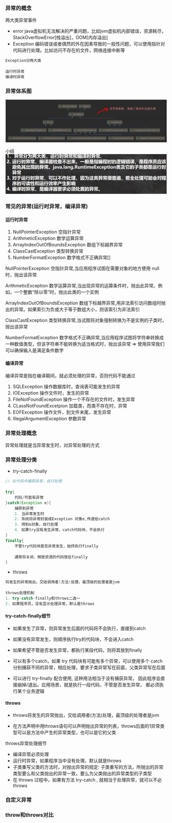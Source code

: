 ### 异常的概念
两大类异常事件
- error java虚拟机无法解决的严重问题，比如jvm虚拟机内部错误，资源耗尽，StackOverflowError[栈溢出]，OOM[内存溢出]
- Exception 编码错误或者偶然的外在因素导致的一般性问题，可以使用指针对代码进行处理。比如访问不存在的文件，网络连接中断等

```java
Exception分两大类

运行时异常
编译时异常
```
### 异常体系图
![异常体系图](./images/11_1.png)

小结
![异常体现图小结](./images/11_2.png)
### 常见的异常(运行时异常，编译异常)
#### 运行时异常
1. NullPointerException 空指针异常
2. ArithmeticException 数学运算异常
3. ArrayIndexOutOfBoundsException 数组下标越界异常
4. ClassCastException 类型转换异常
5. NumberFormatException 数字格式不正确异常[]

NullPointerException 空指针异常,当应用程序试图在需要对象的地方使用 null 时，抛出该异常

ArithmeticException 数学运算异常,当出现异常的运算条件时，抛出此异常。例如，一个整数“除以零”时，抛出此类的一个实例

ArrayIndexOutOfBoundsException 数组下标越界异常,用非法索引访问数组时抛出的异常。如果索引为负或大于等于数组大小，则该索引为非法索引

ClassCastException 类型转换异常,当试图将对象强制转换为不是实例的子类时，抛出该异常

NumberFormatException 数字格式不正确异常,当应用程序试图将字符串转换成一种数值类型，但该字符串不能转换为适当格式时，抛出该异常 => 使用异常我们
可以确保输入是满足条件数字

#### 编译异常
编译异常是指在编译期间，就必须处理的异常，否则代码不能通过


1. SQLException 操作数据库时，查询表可能发生的异常
2. IOException  操作文件时，发生的异常
3. FileNotFoundException    操作一个不存在的文件时，发生异常
4. CLassNotFoundExcetpion 加载类，而类不存在时，异常
5. EOFException 操作文件，到文件末尾，发生异常
6. IllegalArgumentException 参数异常

### 异常处理概念
异常处理就是当异常发生时，对异常处理的方式
### 异常处理分类
- try-catch-finally
```java
// 在代码中捕获异常，自行处理

try{
    代码/可能有异常
}catch(Exception e){
    捕获到异常
    1. 当异常发生时
    2. 系统将异常封装成Exception 对象e,传递给catch
    3. 得到e对象，自行处理
    4. 如果try没有发生异常，catch代码块，不会执行
}
finally{
    不管try代码块是否异常发生，始终执行finally
    
    通常将关闭，释放资源的代码放在finally
}
```
- throws
```java
将发生的异常抛出，交给调用者(方法)处理，最顶级的处理者是jvm

throws处理机制
1. try-catch-finally和throws二选一
2. 如果程序员，没有显示处理异常，默认是throws
```
#### try-catch-finally细节
- 如果发生了异常，则异常发生后面的代码将不会执行，直接到catch
- 如果没有异常发生，则顺序执行try的代码块，不会进入catch
- 如果希望不管是否发生异常，都执行某段代码，则将其放到finally
- 可以有多个catch，如果 try 代码块有可能有多个异常，可以使用多个 catch 分别捕获不同的异常，相应处理，要求子类异常写在前面，父类异常写在后面

- 可以进行 try-finally 配合使用, 这种用法相当于没有捕获异常，
  因此程序会直接崩掉/退出。应用场景，就是执行一段代码，不管是否发生异常，
  都必须执行某个业务逻辑
#### throws
- throws将发生的异常抛出，交给调用者(方法)处理，最顶级的处理者是jvm

- 在方法声明中用throws语句可以声明抛出异常的列表，throws后面的1异常类型可以是方法中产生的异常类型，也可以是它的父类

throws异常处理细节
- 编译异常必须处理
- 运行时异常，如果程序当中没有处理，默认就是throws
- 子类重写父类的方法时，对抛出异常的规定: 子类重写的方法，所抛出的异常类型要么和父类抛出的异常一致，要么为父类抛出的异常类型的子类型
- 在 throws 过程中，如果有方法 try-catch , 就相当于处理异常，就可以不必 throws
### 自定义异常
### throw和throws对比